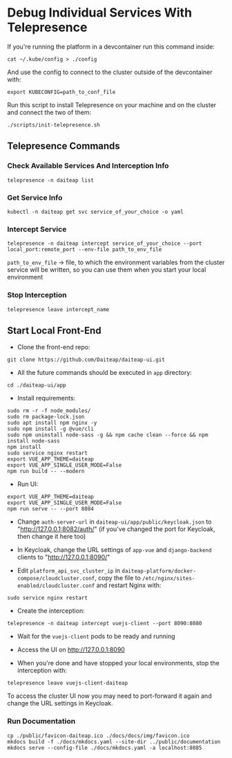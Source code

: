 # Debug Individual Services With Telepresence

If you're running the platform in a devcontainer run this command inside:
```
cat ~/.kube/config > ./config
```

And use the config to connect to the cluster outside of the devcontainer with:
```
export KUBECONFIG=path_to_conf_file
```

Run this script to install Telepresence on your machine and on the cluster and connect the two of them:
```
./scripts/init-telepresence.sh
```

## Telepresence Commands

### Check Available Services And Interception Info
```
telepresence -n daiteap list
```

### Get Service Info
```
kubectl -n daiteap get svc service_of_your_choice -o yaml
```

### Intercept Service
```
telepresence -n daiteap intercept service_of_your_choice --port local_port:remote_port --env-file path_to_env_file
```

`path_to_env_file` -> file, to which the environment variables from the cluster service will be written, so you can use them when you start your local environment

### Stop Interception
```
telepresence leave intercept_name
```

## Start Local Front-End

- Clone the front-end repo:
```
git clone https://github.com/Daiteap/daiteap-ui.git
```

- All the future commands should be executed in `app` directory:
```
cd ./daiteap-ui/app
```

- Install requirements:
```
sudo rm -r -f node_modules/
sudo rm package-lock.json
sudo apt install npm nginx -y
sudo npm install -g @vue/cli
sudo npm uninstall node-sass -g && npm cache clean --force && npm install node-sass
npm install
sudo service nginx restart
export VUE_APP_THEME=daiteap
export VUE_APP_SINGLE_USER_MODE=False
npm run build -- --modern
```

- Run UI:
```
export VUE_APP_THEME=daiteap
export VUE_APP_SINGLE_USER_MODE=False
npm run serve -- --port 8084
```

- Change `auth-server-url` in `daiteap-ui/app/public/keycloak.json` to "http://127.0.0.1:8082/auth/" (if you've changed the port for Keycloak, then change it here too)

- In Keycloak, change the URL settings of `app-vue` and `django-backend` clients to "http://127.0.0.1:8090/"

- Edit `platform_api_svc_cluster_ip` in `daiteap-platform/docker-compose/cloudcluster.conf`, copy the file to `/etc/nginx/sites-enabled/cloudcluster.conf` and restart Nginx with:
```
sudo service nginx restart
```

- Create the interception:
```
telepresence -n daiteap intercept vuejs-client --port 8090:8080
```

- Wait for the `vuejs-client` pods to be ready and running

- Access the UI on http://127.0.0.1:8090

- When you're done and have stopped your local environments, stop the interception with:
```
telepresence leave vuejs-client-daiteap
```
To access the cluster UI now you may need to port-forward it again and change the URL settings in Keycloak.

### Run Documentation
```
cp ./public/favicon-daiteap.ico ./docs/docs/img/favicon.ico
mkdocs build -f ./docs/mkdocs.yaml --site-dir ../public/documentation
mkdocs serve --config-file ./docs/mkdocs.yaml -a localhost:8085
```
